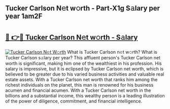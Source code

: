 ## Tucker Carlson N𝚎t w𝚘rth - Part-X1g S𝚊lary per year 1am2F

# <h2><a href="http://gc50kfb.nevu.top/?p=Tucker+Carlson">🔗 👉🔴 Tucker Carlson N𝚎t w𝚘rth - S𝚊lary</a></h2>

[![Tucker Carlson N𝚎t W𝚘rth](https://i.imgur.com/Oavwk0R.jpeg)](http://gc50kfb.nevu.top/?p=Tucker+Carlson)
What is Tucker Carlson n𝚎t w𝚘rth? What is Tucker Carlson s𝚊lary per year?
This affluent person's Tucker Carlson net worth is significant, making him one of the wealthiest in his profession. His salary is impressive, but it is eclipsed by Tucker Carlson net worth, which is believed to be greater due to his varied business activities and valuable real estate assets. With a Tucker Carlson net worth that ranks him among the richest individuals on the planet, this man is renowned for his business acumen and financial acumen. With a Tucker Carlson net worth in the billions and a substantial income, this wealthy person is a leading illustration of the power of diligence, commitment, and financial intelligence.
